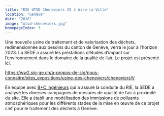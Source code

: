 ```yaml
---
title: "RIE UTVD Cheneviers IV à Aire-la-Ville"
location: "Genève"
date: "2018"
image: "utvd-cheneviers.jpg"
homepageIndex: 3
---
```


Une nouvelle usine de traitement et de valorisation des déchets, redimensionnée aux besoins du canton de Genève, verra le jour à l’horizon 2023. La SEDE a assuré les prestations d’études d’impact sur l’environnement dans le domaine de la qualité de l’air. Le projet est présenté ici. 

https://ww2.sig-ge.ch/a-propos-de-sig/nous-connaitre/sites_expositions/usine-des-cheneviers/cheneviersIV

En équipe avec [B+C ingénieurs](http://bcing.ch/) qui a assuré la conduite du RIE, la SEDE a analysé les diverses campagnes de mesures de qualité de l’air à proximité du site. Elle a établi une modélisation des immissions de polluants atmosphériques pour les différents stades de la mise en œuvre de ce projet clef pour le traitement des déchets à Genève.
